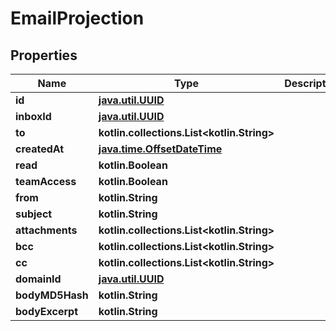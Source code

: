 
# EmailProjection

## Properties
Name | Type | Description | Notes
------------ | ------------- | ------------- | -------------
**id** | [**java.util.UUID**](java.util.UUID) |  | 
**inboxId** | [**java.util.UUID**](java.util.UUID) |  | 
**to** | **kotlin.collections.List&lt;kotlin.String&gt;** |  | 
**createdAt** | [**java.time.OffsetDateTime**](java.time.OffsetDateTime) |  | 
**read** | **kotlin.Boolean** |  | 
**teamAccess** | **kotlin.Boolean** |  | 
**from** | **kotlin.String** |  |  [optional]
**subject** | **kotlin.String** |  |  [optional]
**attachments** | **kotlin.collections.List&lt;kotlin.String&gt;** |  |  [optional]
**bcc** | **kotlin.collections.List&lt;kotlin.String&gt;** |  |  [optional]
**cc** | **kotlin.collections.List&lt;kotlin.String&gt;** |  |  [optional]
**domainId** | [**java.util.UUID**](java.util.UUID) |  |  [optional]
**bodyMD5Hash** | **kotlin.String** |  |  [optional]
**bodyExcerpt** | **kotlin.String** |  |  [optional]



